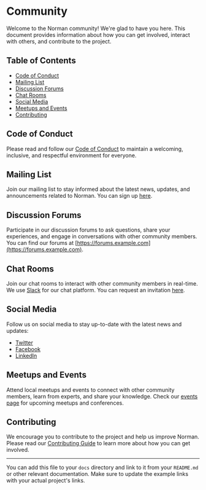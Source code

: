 # Community

Welcome to the Norman community! We're glad to have you here. This document provides information about how you can get
involved, interact with others, and contribute to the project.

## Table of Contents

- [Code of Conduct](#code-of-conduct)
- [Mailing List](#mailing-list)
- [Discussion Forums](#discussion-forums)
- [Chat Rooms](#chat-rooms)
- [Social Media](#social-media)
- [Meetups and Events](#meetups-and-events)
- [Contributing](#contributing)

## Code of Conduct

Please read and follow our [Code of Conduct](CODE_OF_CONDUCT.md) to maintain a welcoming, inclusive, and respectful
environment for everyone.

## Mailing List

Join our mailing list to stay informed about the latest news, updates, and announcements related to Norman. You can sign
up [here](https://mailinglist.example.com).

## Discussion Forums

Participate in our discussion forums to ask questions, share your experiences, and engage in conversations with other
community members. You can find our forums at [https://forums.example.com](https://forums.example.com).

## Chat Rooms

Join our chat rooms to interact with other community members in real-time. We use [Slack](https://slack.com) for our
chat platform. You can request an invitation [here](https://slack-invite.example.com).

## Social Media

Follow us on social media to stay up-to-date with the latest news and updates:

- [Twitter](https://twitter.com/example)
- [Facebook](https://www.facebook.com/example)
- [LinkedIn](https://www.linkedin.com/company/example)

## Meetups and Events

Attend local meetups and events to connect with other community members, learn from experts, and share your knowledge.
Check our [events page](https://events.example.com) for upcoming meetups and conferences.

## Contributing

We encourage you to contribute to the project and help us improve Norman. Please read our [Contributing
Guide](CONTRIBUTING.md) to learn more about how you can get involved.

---

You can add this file to your `docs` directory and link to it from your `README.md` or other relevant documentation.
Make sure to update the example links with your actual project's links.
